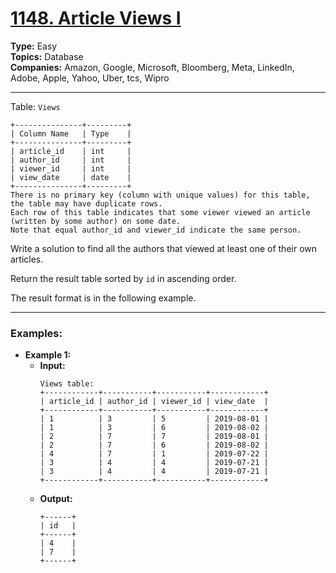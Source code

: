 # [1148. Article Views I](https://leetcode.com/problems/article-views-i?envType=study-plan-v2&envId=top-sql-50)

**Type:** Easy <br>
**Topics:** Database <br>
**Companies:** Amazon, Google, Microsoft, Bloomberg, Meta, LinkedIn, Adobe, Apple, Yahoo, Uber, tcs, Wipro
<hr>

Table: `Views`
```
+---------------+---------+
| Column Name   | Type    |
+---------------+---------+
| article_id    | int     |
| author_id     | int     |
| viewer_id     | int     |
| view_date     | date    |
+---------------+---------+
There is no primary key (column with unique values) for this table, the table may have duplicate rows.
Each row of this table indicates that some viewer viewed an article (written by some author) on some date. 
Note that equal author_id and viewer_id indicate the same person.
```

Write a solution to find all the authors that viewed at least one of their own articles.

Return the result table sorted by `id` in ascending order.

The result format is in the following example.
<hr>

### Examples:
- **Example 1:**
    - **Input:**
        ```
        Views table:
        +------------+-----------+-----------+------------+
        | article_id | author_id | viewer_id | view_date  |
        +------------+-----------+-----------+------------+
        | 1          | 3         | 5         | 2019-08-01 |
        | 1          | 3         | 6         | 2019-08-02 |
        | 2          | 7         | 7         | 2019-08-01 |
        | 2          | 7         | 6         | 2019-08-02 |
        | 4          | 7         | 1         | 2019-07-22 |
        | 3          | 4         | 4         | 2019-07-21 |
        | 3          | 4         | 4         | 2019-07-21 |
        +------------+-----------+-----------+------------+
        ```
    - **Output:**
        ``` 
        +------+
        | id   |
        +------+
        | 4    |
        | 7    |
        +------+
        ```